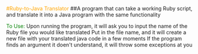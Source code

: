 <font color = "orange"> #Ruby-to-Java Translator </font>
##A program that can take a working Ruby script, and translate it into a Java program with the same functionality

<font color = "green"> To Use: </font>
Upon running the program, it will ask you to input the name of the Ruby file you would like translated
Put in the file name, and it will create a new file with your translated java code in a few moments
If the program finds an argument it doen't understand, it will throw some exceptions at you
